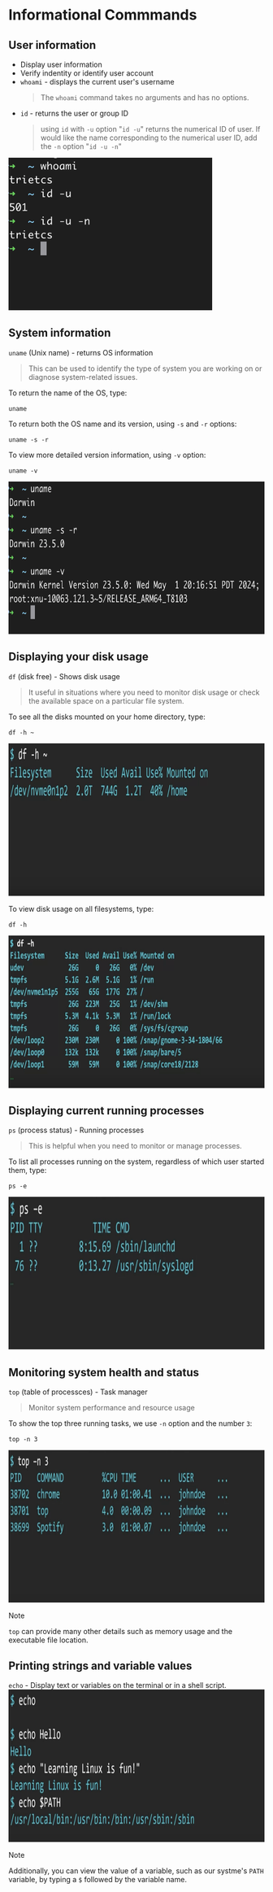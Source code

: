 # Informational Commmands
## User information
* Display user information
* Verify indentity or identify user account
* `whoami` - displays the current user's username
  > The `whoami` command takes no arguments and has no options.
* `id` - returns the user or group ID
  > using `id` with `-u` option "`id -u`" returns the numerical ID of user. If would like the name corresponding to the numerical user ID, add the `-n` option "`id -u -n`"

<img src="/images/user_information_1.png" alt="Example Image" height=300>

## System information
`uname` (Unix name) - returns OS information
> This can be used to identify the type of system you are working on or diagnose system-related issues.

To return the name of the OS, type:
```
uname
```
To return both the OS name and its version, using `-s` and `-r` options:
```
uname -s -r
```
To view more detailed version information, using `-v` option:
```
uname -v
```
<img src="/images/system_information.png" alt="Example Image" height=300>

## Displaying your disk usage
`df` (disk free) - Shows disk usage
> It useful in situations where you need to monitor disk usage or check the available space on a particular file system.

To see all the disks mounted on your home directory, type:
```
df -h ~
```
<img src="/images/df_1.png" alt="Example Image" height=300>

To view disk usage on all filesystems, type:
```
df -h
```
<img src="/images/df_2.png" alt="Example Image" height=300>

## Displaying current running processes
`ps` (process status) - Running processes
> This is helpful when you need to monitor or manage processes.

To list all processes running on the system, regardless of which user started them, type:
```
ps -e
```
<img src="/images/ps.png" alt="Example Image" height=300>

## Monitoring system health and status
`top` (table of processces) - Task manager
> Monitor system performance and resource usage

To show the top three running tasks, we use `-n` option and the number `3`:
```
top -n 3
```
<img src="/images/top.png" alt="Example Image" height=300>

> [!NOTE]
> `top` can provide many other details such as memory usage and the executable file location.

## Printing strings and variable values
`echo` - Display text or variables on the terminal or in a shell script.
<img src="/images/echo.png" alt="Example Image" height=300>
> [!NOTE]
> Additionally, you can view the value of a variable, such as our systme's `PATH` variable, by typing a `$` followed by the variable name.
